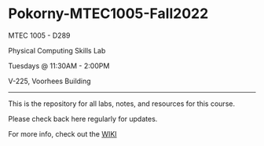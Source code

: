 # Pokorny-MTEC1005-Fall2022
MTEC 1005 - D289

Physical Computing Skills Lab

Tuesdays @ 11:30AM - 2:00PM

V-225, Voorhees Building
___

This is the repository for all labs, notes, and resources for this course. 

Please check back here regularly for updates.

For more info, check out the [WIKI](https://github.com/entertainmenttechnology/Pokorny-MTEC1005-Fall2022/wiki)
